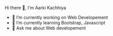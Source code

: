  Hi there 👋, I'm Aarki Kachhiya




- 🔭 I’m currently working on Web Developement
- 🌱 I’m currently learning Bootstrap, Javascript
- 💬 Ask me about Web developement



